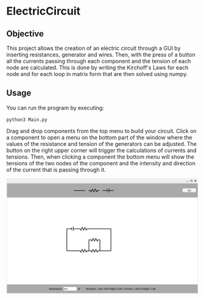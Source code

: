 # ElectricCircuit

## Objective
This project allows the creation of an electric circuit through a GUI by inserting resistances, generator and wires. Then, with the press of a button all
the currents passing through each component and the tension of each node are calculated. This is done by writing the Kirchoff's Laws for each node and for
each loop in matrix form that are then solved using numpy.

## Usage
You can run the program by executing:
```
python3 Main.py
```
Drag and drop components from the top menu to build your circuit. Click on a component to open a menu on the bottom part of the window where the values
of the resistance and tension of the generators can be adjusted. The button on the right upper corner will trigger the calculations of currents and
tensions. Then, when clicking a component the bottom menu will show the tensions of the two nodes of the component and the intensity and direction of 
the current that is passing through it.

![Example of circuit that can be built](/assets/Example.png)
